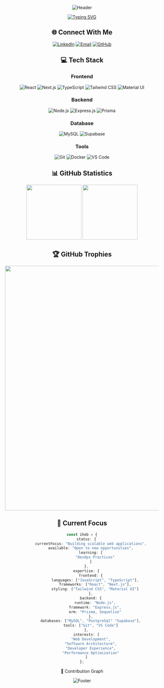 <div align="center">

![Header](https://capsule-render.vercel.app/api?type=waving&color=gradient&height=200&section=header&text=Iheb%20Jendoubi&fontSize=50&fontAlignY=35&animation=twinkling&fontColor=white)

[![Typing SVG](https://readme-typing-svg.demolab.com?font=Fira+Code&pause=1000&color=6B5BF7&center=true&vCenter=true&width=435&lines=Full+Stack+Developer;Next.js+%7C+React+%7C+Node.js+Expert;Building+Modern+Web+Applications;Always+Learning+New+Technologies)](https://git.io/typing-svg)

## 🌐 Connect With Me

[![LinkedIn](https://img.shields.io/badge/LinkedIn-%230077B5.svg?style=for-the-badge&logo=linkedin&logoColor=white)](https://www.linkedin.com/in/jendoubi-iheb-09b2b5182/)
[![Email](https://img.shields.io/badge/Email-0078D4?style=for-the-badge&logo=microsoft-outlook&logoColor=white)](mailto:ihebjendoubi2012@hotmail.com)
[![GitHub](https://img.shields.io/badge/GitHub-181717?style=for-the-badge&logo=github&logoColor=white)](https://github.com/kuroxdev)
## 💻 Tech Stack

### Frontend
![React](https://img.shields.io/badge/React-20232A?style=for-the-badge&logo=react&logoColor=61DAFB)
![Next.js](https://img.shields.io/badge/Next.js-000000?style=for-the-badge&logo=next.js&logoColor=white)
![TypeScript](https://img.shields.io/badge/TypeScript-007ACC?style=for-the-badge&logo=typescript&logoColor=white)
![Tailwind CSS](https://img.shields.io/badge/Tailwind_CSS-38B2AC?style=for-the-badge&logo=tailwind-css&logoColor=white)
![Material UI](https://img.shields.io/badge/Material_UI-0081CB?style=for-the-badge&logo=material-ui&logoColor=white)

### Backend
![Node.js](https://img.shields.io/badge/Node.js-339933?style=for-the-badge&logo=node.js&logoColor=white)
![Express.js](https://img.shields.io/badge/Express.js-000000?style=for-the-badge&logo=express&logoColor=white)
![Prisma](https://img.shields.io/badge/Prisma-2D3748?style=for-the-badge&logo=prisma&logoColor=white)

### Database
![MySQL](https://img.shields.io/badge/MySQL-4479A1?style=for-the-badge&logo=mysql&logoColor=white)
![Supabase](https://img.shields.io/badge/Supabase-181818?style=for-the-badge&logo=supabase&logoColor=white)

### Tools
![Git](https://img.shields.io/badge/Git-F05032?style=for-the-badge&logo=git&logoColor=white)
![Docker](https://img.shields.io/badge/Docker-2496ED?style=for-the-badge&logo=docker&logoColor=white)
![VS Code](https://img.shields.io/badge/VS_Code-007ACC?style=for-the-badge&logo=visual-studio-code&logoColor=white)

## 📊 GitHub Statistics

<img height="180em" src="https://github-readme-stats-git-masterrstaa-rickstaa.vercel.app/api?username=kuroxdev&count_private=true&show_icons=true&theme=tokyonight&hide_border=true&bg_color=1F222E" />

<img height="180em" src="https://github-readme-streak-stats.herokuapp.com?user=kuroxdev&theme=tokyonight&hide_border=true&background=1F222E" />

## 🏆 GitHub Trophies
<img width="800" src="https://github-profile-trophy.vercel.app/?username=kuroxdev&rank=SECRET,SSS,SS,S,AAA,AA,A&theme=discord&no-frame=true&column=4&margin-w=15&margin-h=15" />



## 🚀 Current Focus

```typescript
const iheb = {
    status: {
        currentFocus: "Building scalable web applications",
        available: "Open to new opportunities",
        learning: [
            "DevOps Practices"
        ]
    },
    expertise: {
        frontend: {
            languages: ["JavaScript", "TypeScript"],
            frameworks: ["React", "Next.js"],
            styling: ["Tailwind CSS", "Material UI"]
        },
        backend: {
            runtime: "Node.js",
            framework: "Express.js",
            orm: "Prisma, Sequelize"
        },
        databases: ["MySQL", "PostgreSql" "Supabase"],
        tools: ["Git", "VS Code"]
    },
    interests: [
        "Web Development",
        "Software Architecture",
        "Developer Experience",
        "Performance Optimization"
    ]
};
```


🐍 Contribution Graph
<picture>
  <source media="(prefers-color-scheme: dark)" srcset="https://raw.githubusercontent.com/kuroxdev/kuroxdev/output/github-snake-dark.svg" />
  <source media="(prefers-color-scheme: light)" srcset="https://raw.githubusercontent.com/kuroxdev/kuroxdev/output/github-snake.svg" />
</picture>

![Footer](https://capsule-render.vercel.app/api?type=waving&color=gradient&height=100&section=footer)

</div>
